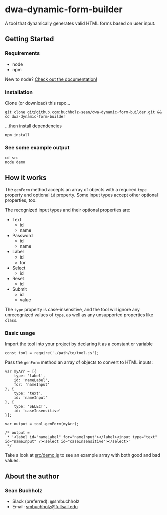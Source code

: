 # dwa-dynamic-form-builder
A tool that dynamically generates valid HTML forms based on user input.

## Getting Started

### Requirements
* node
* npm

New to node? [Check out the documentation!](https://www.npmjs.com/get-npm)

### Installation
Clone (or download) this repo...
```
git clone git@github.com:buchholz-sean/dwa-dynamic-form-builder.git && cd dwa-dynamic-form-builder
```
...then install dependencies
```
npm install
```

### See some example output
```
cd src
node demo
```

## How it works

The `genForm` method accepts an array of objects with a required `type` property and optional `id` property. Some input types accept other optional properties, too.

The recognized input types and their optional properties are:
* Text
  * id
  * name
* Password
  * id
  * name
* Label
  * id
  * for
* Select
  * id
* Reset
  * id
* Submit
  * id
  * value

The `type` property is case-insensitive, and the tool will ignore any unrecognized values of `type`, as well as any unsupported properties like `class`.

### Basic usage

Import the tool into your project by declaring it as a constant or variable
```
const tool = require('./path/to/tool.js');
```

Pass the `genForm` method an array of objects to convert to HTML inputs:

```
var myArr = [{
    type: 'label',
    id: 'nameLabel',
    for: 'nameInput'
}, {
    type: 'text',
    id: 'nameInput'
}, {
    type: 'SELECT',
    id: 'caseInsensitive'
}];

var output = tool.genForm(myArr);

/* output =
 * '<label id="nameLabel" for="nameInput"></label><input type="text" id="nameInput" /><select id="caseInsensitive"></select>'
 */
```

Take a look at [src/demo.js](./src/demo.js) to see an example array with both good and bad values.

## About the author

### Sean Buchholz

* Slack (preferred): @smbuchholz
* Email: smbuchholz@fullsail.edu
